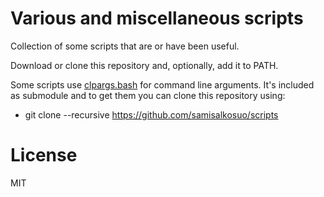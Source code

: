 # Various and miscellaneous scripts

Collection of some scripts that are or have been useful.

Download or clone this repository and, optionally, add it to PATH.

Some scripts use [clpargs.bash](https://github.com/samisalkosuo/clpargs) for command line arguments.
It's included as submodule and to get them you can clone this repository using:

- git clone --recursive https://github.com/samisalkosuo/scripts

# License

MIT

